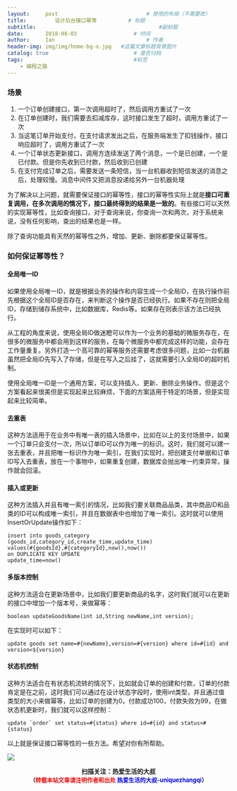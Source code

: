 ```yaml
---
layout:     post             				# 使用的布局（不需要改）
title:         设计后台接口幂等          # 标题 
subtitle:    					  				#副标题
date:       2018-08-03 					# 时间
author:     Ian                  			# 作者
header-img: img/img/home-bg-o.jpg	#这篇文章标题背景图片
catalog: true                        	# 是否归档
tags:                              		#标签
    - 编程之路
---
```


### 场景
1. 一个订单创建接口，第一次调用超时了，然后调用方重试了一次
2. 在订单创建时，我们需要去扣减库存，这时接口发生了超时，调用方重试了一次
3. 当这笔订单开始支付，在支付请求发出之后，在服务端发生了扣钱操作，接口响应超时了，调用方重试了一次
4. 一个订单状态更新接口，调用方连续发送了两个消息，一个是已创建，一个是已付款。但是你先收到已付款，然后收到已创建
5. 在支付完成订单之后，需要发送一条短信，当一台机器收到短信发送的消息之后，处理较慢。消息中间件又把消息投递给另外一台机器处理

为了解决以上问题，就需要保证接口的幂等性，接口的幂等性实际上就是**接口可重复调用，在多次调用的情况下，接口最终得到的结果是一致的**。有些接口可以天然的实现幂等性，比如查询接口，对于查询来说，你查询一次和两次，对于系统来说，没有任何影响，查出的结果也是一样。


除了查询功能具有天然的幂等性之外，增加、更新、删除都要保证幂等性。

### 如何保证幂等性？
#### 全局唯一ID
如果使用全局唯一ID，就是根据业务的操作和内容生成一个全局ID，在执行操作前先根据这个全局ID是否存在，来判断这个操作是否已经执行。如果不存在则把全局ID，存储到储存系统中，比如数据库，Redis等。如果存在则表示该方法已经执行。


从工程的角度来说，使用全局ID做迷瞪可以作为一个业务的基础的微服务存在，在很多的微服务中都会用到这样的服务，在每个微服务中都完成这样的功能，会存在工作量重复。另外打造一个高可靠的幂等服务还需要考虑很多问题，比如一台机器虽然把全局ID先写入了存储，但是在写入之后挂了，这就需要引入全局ID的超时机制。


使用全局唯一ID是一个通用方案，可以支持插入、更新、删除业务操作。但是这个方案看起来很美但是实现起来比较麻烦，下面的方案适用于特定的场景，但是实现起来比较简单。


#### 去重表
这种方法适用于在业务中有唯一表的插入场景中，比如在以上的支付场景中，如果一个订单只会支付一次，所以订单ID可以作为唯一的标识。这时，我们就可以建一张去重表，并且把唯一标识作为唯一索引，在我们实现时，把创建支付单据和订单ID写入去重表，放在一个事物中，如果重复创建，数据库会抛出唯一约束异常，操作就会回滚。

#### 插入或更新
这种方法插入并且有唯一索引的情况，比如我们要关联商品品类，其中商品ID和品类的ID可以构成唯一索引，并且在数据表中也增加了唯一索引。这时就可以使用InsertOrUpdate操作如下：
```mysql
insert into goods_category (goods_id,category_id,create_time,update_time)
values(#{goodsId},#{categoryId},now(),now())
on DUPLICATE KEY UPDATE
update_time=now()
```

#### 多版本控制
这种方法适合在更新场景中，比如我们要更新商品的名字，这时我们就可以在更新的接口中增加一个版本号，来做幂等：
```mysql
boolean updateGoodsName(int id,String newName,int version);
```
在实现时可以如下：
```mysql
update goods set name=#{newName},version=#{version} where id=#{id} and version<${version}
```

#### 状态机控制
这种方法适合在有状态机流转的情况下，比如就会订单的创建和付款，订单的付款肯定是在之前，这时我们可以通过在设计状态字段时，使用int类型，并且通过值类型的大小来做幂等，比如订单的创建为0，付款成功100，付款失败为99，在做状态机更新时，我们就可以这样控制：
```mysql
update `order` set status=#{status} where id=#{id} and status<#{status}
```
以上就是保证接口幂等性的一些方法。希望对你有所帮助。

![](https://ws3.sinaimg.cn/large/006tKfTcgy1fqj5aochgoj309k09kmwz.jpg)
<b><center>扫描关注：热爱生活的大叔</center>
<b><center><font size="2">（<font size="2" color="#FF0000">转载本站文章请注明作者和出处</font> <font size="2" color="#0000FF">热爱生活的大叔-uniquezhangqi</font><font size="2">）</font>
